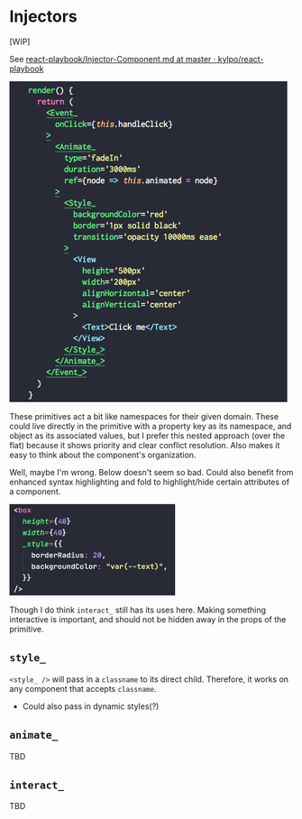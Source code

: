 # Injectors

[WIP]

See [react\-playbook/Injector\-Component\.md at master · kylpo/react\-playbook](https://github.com/kylpo/react-playbook/blob/master/patterns/Injector-Component.md)

<img src="assets/2020-12-28-10-16-29.png" width=""/>

These primitives act a bit like namespaces for their given domain. These could live directly in the primitive with a property key as its namespace, and object as its associated values, but I prefer this nested approach (over the flat) because it shows priority and clear conflict resolution. Also makes it easy to think about the component's organization.


Well, maybe I'm wrong. Below doesn't seem so bad. Could also benefit from enhanced syntax highlighting and fold to highlight/hide certain attributes of a component.

<img src="assets/2020-12-28-10-27-19.png" width=""/>

Though I do think `interact_` still has its uses here. Making something interactive is important, and should not be hidden away in the props of the primitive.

## `style_`

`<style_ />` will pass in a `classname` to its direct child. Therefore, it works on any component that accepts `classname`.
- Could also pass in dynamic styles(?)

## `animate_`

TBD

## `interact_`

TBD